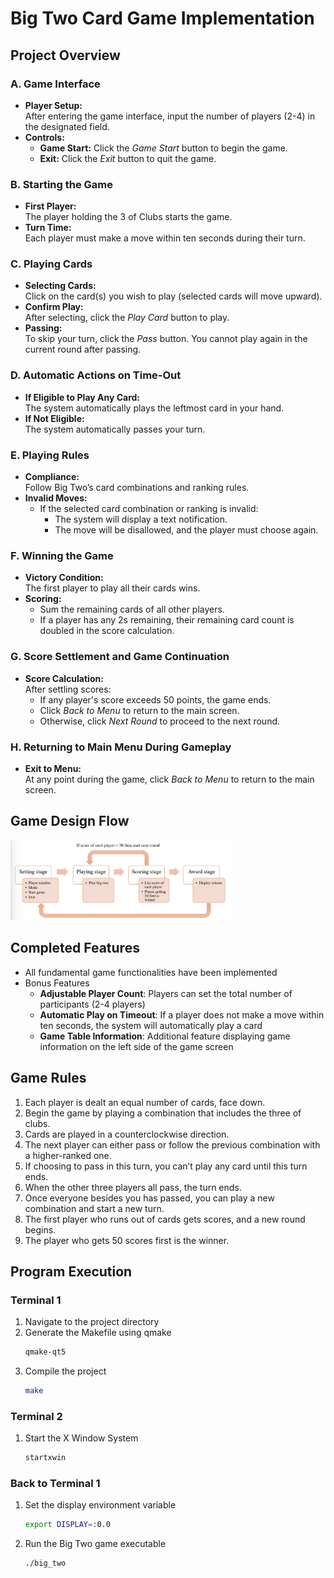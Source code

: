 # Big Two Card Game Implementation

## Project Overview

### A. Game Interface
- **Player Setup:**  
  After entering the game interface, input the number of players (2-4) in the designated field.
- **Controls:**
  - **Game Start:** Click the *Game Start* button to begin the game.
  - **Exit:** Click the *Exit* button to quit the game.

### B. Starting the Game
- **First Player:**  
  The player holding the 3 of Clubs starts the game.
- **Turn Time:**  
  Each player must make a move within ten seconds during their turn.

### C. Playing Cards
- **Selecting Cards:**  
  Click on the card(s) you wish to play (selected cards will move upward).
- **Confirm Play:**  
  After selecting, click the *Play Card* button to play.
- **Passing:**  
  To skip your turn, click the *Pass* button. You cannot play again in the current round after passing.

### D. Automatic Actions on Time-Out
- **If Eligible to Play Any Card:**  
  The system automatically plays the leftmost card in your hand.
- **If Not Eligible:**  
  The system automatically passes your turn.

### E. Playing Rules
- **Compliance:**  
  Follow Big Two’s card combinations and ranking rules.
- **Invalid Moves:**  
  - If the selected card combination or ranking is invalid:
    - The system will display a text notification.
    - The move will be disallowed, and the player must choose again.

### F. Winning the Game
- **Victory Condition:**  
  The first player to play all their cards wins.
- **Scoring:**
  - Sum the remaining cards of all other players.
  - If a player has any 2s remaining, their remaining card count is doubled in the score calculation.

### G. Score Settlement and Game Continuation
- **Score Calculation:**  
  After settling scores:
  - If any player's score exceeds 50 points, the game ends.
  - Click *Back to Menu* to return to the main screen.
  - Otherwise, click *Next Round* to proceed to the next round.

### H. Returning to Main Menu During Gameplay
- **Exit to Menu:**  
  At any point during the game, click *Back to Menu* to return to the main screen.

## Game Design Flow
<img src="bigtwo.png" alt="bigtwo" width="70%">

## Completed Features
- All fundamental game functionalities have been implemented
- Bonus Features
  - **Adjustable Player Count**: Players can set the total number of participants (2-4 players)
  - **Automatic Play on Timeout**: If a player does not make a move within ten seconds, the system will automatically play a card
  - **Game Table Information**: Additional feature displaying game information on the left side of the game screen
## Game Rules

1. Each player is dealt an equal number of cards, face down.
2. Begin the game by playing a combination that includes the three of clubs.
3. Cards are played in a counterclockwise direction.
4. The next player can either pass or follow the previous combination with a higher-ranked one.
5. If choosing to pass in this turn, you can’t play any card until this turn ends.
6. When the other three players all pass, the turn ends.
7. Once everyone besides you has passed, you can play a new combination and start a new turn.
8. The first player who runs out of cards gets scores, and a new round begins.
9. The player who gets 50 scores first is the winner.

## Program Execution


### Terminal 1
1. Navigate to the project directory
2. Generate the Makefile using qmake
   ```bash
   qmake-qt5
3. Compile the project
    ```bash
   make
### Terminal 2 
1. Start the X Window System
    ```bash
   startxwin
### Back to Terminal 1
1. Set the display environment variable
   ```bash
   export DISPLAY=:0.0
2. Run the Big Two game executable
   ```bash
   ./big_two
